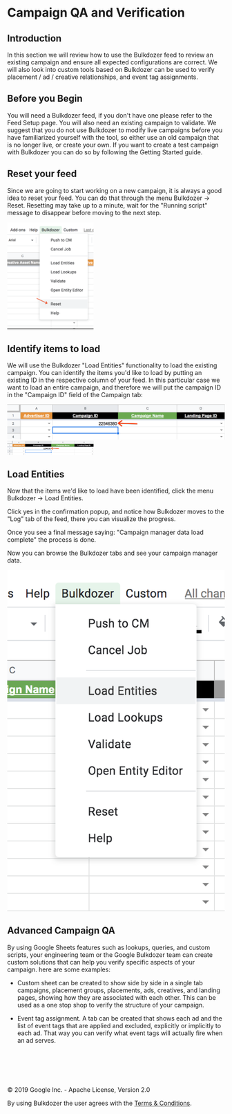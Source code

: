 # Campaign QA and Verification


## Introduction 

In this section we will review how to use the Bulkdozer feed to review
an existing campaign and ensure all expected configurations are correct.
We will also look into custom tools based on Bulkdozer can be used to
verify placement / ad / creative relationships, and event tag
assignments. 

## Before you Begin 

You will need a Bulkdozer feed, if you don't have one please refer to
the Feed Setup page. You will also need an existing campaign to 
validate. We suggest that you do not use Bulkdozer to modify live
campaigns before you have familiarized yourself with the tool, so either
use an old campaign that is no longer live, or create your own. If you
want to create a test campaign with Bulkdozer you can do so by following
the Getting Started guide.


## Reset your feed

Since we are going to start working on a new campaign, it is always a 
good idea to reset your feed. You can do that through the menu Bulkdozer
-> Reset. Resetting may take up to a minute, wait for the "Running
script" message to disappear before moving to the next step.

<img src="Images/bulkdozer_dropdown_menu.png" width="200">

## Identify items to load 

We will use the Bulkdozer "Load Entities" functionality to load the
existing campaign. You can identify the items you'd like to load by
putting an existing ID in the respective column of your feed. In this
particular case we want to load an entire campaign, and therefore we
will put the campaign ID in the "Campaign ID" field of the Campaign tab:


![Bulkdozer_Campaign_tab](Images/Bulkdozer_Campaign_tab.png)
<img src="Images/Bulkdozer_Campaign_tab.png" width="200">

## Load Entities 

Now that the items we'd like to load have been identified, click the
menu Bulkdozer -> Load Entities. 

Click yes in the confirmation popup, and notice how Bulkdozer moves to
the "Log" tab of the feed, there you can visualize the progress. 

Once you see a final message saying: "Campaign manager data load
complete" the process is done. 

Now you can browse the Bulkdozer tabs and see your campaign manager
data.

![Bulkdozer_load_entities](Images/bulkdozer_load_entities_menu.png)


## Advanced Campaign QA 

By using Google Sheets features such as lookups, queries, and custom 
scripts, your engineering team or the Google Bulkdozer team can create
custom solutions that can help you verify specific aspects of your
campaign. here are some examples: 

- Custom sheet can be created to show side by side in a single tab
campaigns, placement groups, placements, ads, creatives, and landing
pages, showing how they are associated with each other. This can be used
as a one stop shop to verify the structure of your campaign. 

- Event tag assignment. A tab can be created that shows each ad and the
list of event tags that are applied and excluded, explicitly or 
implicitly to each ad. That way you can verify what event tags will
actually fire when an ad serves.


<br/><br/>
---
&copy; 2019 Google Inc. - Apache License, Version 2.0

By using Bulkdozer the user agrees with the [Terms & Conditions](tutorials/Bulkdozer/Terms_and_Conditions.md).
